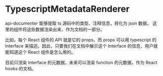 # TypescriptMetadataRenderer

api-documenter 能够提取 ts 源码中的类型、注释信息，转化为 json 数据，
这里的组件将这些数据渲染出来，作为文档的一部分。

比如，每个 React 组件的 API 就是它的 props，而 props 可以用 typescript 的 Interface 来描述。因此，只要我们在文档中展示这个 Interface 的信息，用户就能知道这个 React 组件是怎么用的。

目前只渲染 Interface 的元数据，未来可以渲染 function 的元数据，作为 React hooks 的文档。

